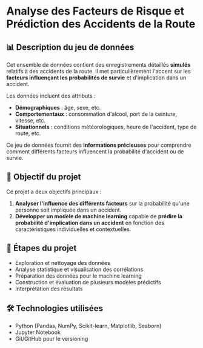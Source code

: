 # Analyse des Facteurs de Risque et Prédiction des Accidents de la Route

## 📊 Description du jeu de données

Cet ensemble de données contient des enregistrements détaillés **simulés** relatifs à des accidents de la route. Il met particulièrement l'accent sur les **facteurs influençant les probabilités de survie** et d'implication dans un accident.

Les données incluent des attributs :
- **Démographiques** : âge, sexe, etc.
- **Comportementaux** : consommation d'alcool, port de la ceinture, vitesse, etc.
- **Situationnels** : conditions météorologiques, heure de l'accident, type de route, etc.

Ce jeu de données fournit des **informations précieuses** pour comprendre comment différents facteurs influencent la probabilité d'accident ou de survie.

## 🎯 Objectif du projet

Ce projet a deux objectifs principaux :

1. **Analyser l'influence des différents facteurs** sur la probabilité qu'une personne soit impliquée dans un accident.
2. **Développer un modèle de machine learning** capable de **prédire la probabilité d'implication dans un accident** en fonction des caractéristiques individuelles et contextuelles.

## 🔧 Étapes du projet

- Exploration et nettoyage des données
- Analyse statistique et visualisation des corrélations
- Préparation des données pour le machine learning
- Construction et évaluation de plusieurs modèles prédictifs
- Interprétation des résultats

## 🛠️ Technologies utilisées

- Python (Pandas, NumPy, Scikit-learn, Matplotlib, Seaborn)
- Jupyter Notebook
- Git/GitHub pour le versioning
